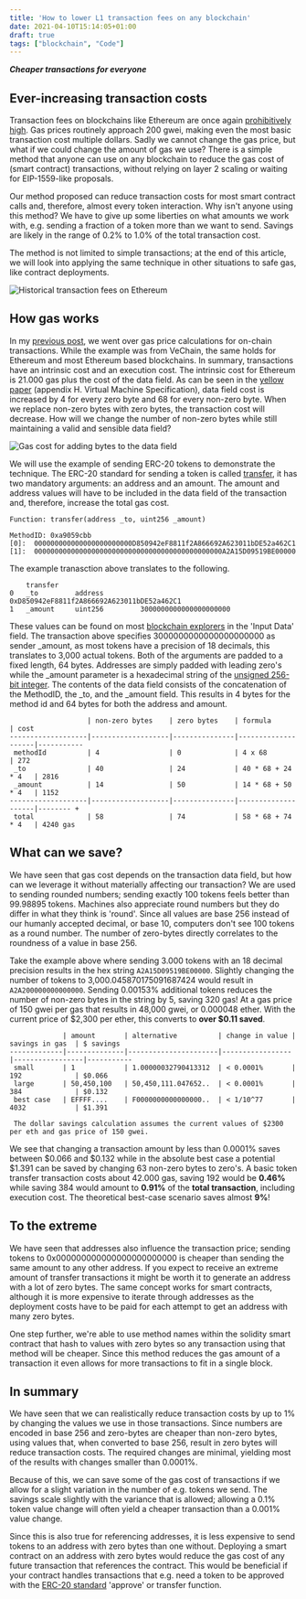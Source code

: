 ```yaml
---
title: 'How to lower L1 transaction fees on any blockchain'
date: 2021-04-10T15:14:05+01:00
draft: true
tags: ["blockchain", "Code"]
---
```


__*Cheaper transactions for everyone*__

## Ever-increasing transaction costs

Transaction fees on blockchains like Ethereum are once again [prohibitively high](https://etherscan.io/chart/gasprice). Gas prices routinely approach 200 gwei, making even the most basic transaction cost multiple dollars. Sadly we cannot change the gas price, but what if we could change the amount of gas we use? There is a simple method that anyone can use on any blockchain to reduce the gas cost of (smart contract) transactions, without relying on layer 2 scaling or waiting for EIP-1559-like proposals. 

Our method proposed can reduce transaction costs for most smart contract calls and, therefore, almost every token interaction. Why isn't anyone using this method? We have to give up some liberties on what amounts we work with, e.g. sending a fraction of a token more than we want to send. Savings are likely in the range of 0.2% to 1.0% of the total transaction cost. 

The method is not limited to simple transactions; at the end of this article, we will look into applying the same technique in other situations to safe gas, like contract deployments. 

![Historical transaction fees on Ethereum](/images/eth-gas-prices.png)

## How gas works

In my [previous post](/posts/learn-from-building-sdk/), we went over gas price calculations for on-chain transactions. While the example was from VeChain, the same holds for Ethereum and most Ethereum based blockchains. In summary, transactions have an intrinsic cost and an execution cost. The intrinsic cost for Ethereum is 21.000 gas plus the cost of the data field. As can be seen in the [yellow paper](http://paper.gavwood.com/) (appendix H. Virtual Machine Specification), data field cost is increased by 4 for every zero byte and 68 for every non-zero byte. When we replace non-zero bytes with zero bytes, the transaction cost will decrease. How will we change the number of non-zero bytes while still maintaining a valid and sensible data field?

![Gas cost for adding bytes to the data field](/images/gas-price-per-byte.png)

We will use the example of sending ERC-20 tokens to demonstrate the technique. The ERC-20 standard for sending a token is called [transfer](https://ethereum.org/en/developers/docs/standards/tokens/erc-20/#body), it has two mandatory arguments: an address and an amount. The amount and address values will have to be included in the data field of the transaction and, therefore, increase the total gas cost. 

```
Function: transfer(address _to, uint256 _amount)

MethodID: 0xa9059cbb
[0]:  000000000000000000000000D850942eF8811f2A866692A623011bDE52a462C1
[1]:  0000000000000000000000000000000000000000000000A2A15D09519BE00000
```

The example tranasction above translates to the following.

```
    transfer
0   _to         address         0xD850942eF8811f2A866692A623011bDE52a462C1
1   _amount     uint256         3000000000000000000000
```

These values can be found on most [blockchain explorers](https://etherscan.io/tx/0xabb28019cb67085bc676a23d9d1511516b0ab75e39da424fdeeab7953626e95c) in the 'Input Data' field. The transaction above specifies 3000000000000000000000 as sender \_amount, as most tokens have a precision of 18 decimals, this translates to 3,000 actual tokens. Both of the arguments are padded to a fixed length, 64 bytes. Addresses are simply padded with leading zero's while the \_amount parameter is a hexadecimal string of the [unsigned 256-bit integer](https://en.wikipedia.org/wiki/256-bit_computing). The contents of the data field consists of the concatenation of the MethodID, the \_to, and the \_amount field. This results in 4 bytes for the method id and 64 bytes for both the address and amount.

```
                   | non-zero bytes    | zero bytes    | formula            | cost  
-------------------|-------------------|---------------|--------------------|-----------
 methodId          | 4                 | 0             | 4 x 68             | 272  
 _to               | 40                | 24            | 40 * 68 + 24 * 4   | 2816 
 _amount           | 14                | 50            | 14 * 68 + 50 * 4   | 1152 
-------------------|-------------------|---------------|--------------------|-------- +
 total             | 58                | 74            | 58 * 68 + 74 * 4   | 4240 gas
```

## What can we save?

We have seen that gas cost depends on the transaction data field, but how can we leverage it without materially affecting our transaction? We are used to sending rounded numbers; sending exactly 100 tokens feels better than 99.98895 tokens. Machines also appreciate round numbers but they do differ in what they think is 'round'. Since all values are base 256 instead of our humanly accepted decimal, or base 10, computers don't see 100 tokens as a round number. The number of zero-bytes directly correlates to the roundness of a value in base 256.

Take the example above where sending 3.000 tokens with an 18 decimal precision results in the hex string ```A2A15D09519BE00000```. Slightly changing the number of tokens to 3,000.045870175091687424 would result in ```A2A200000000000000```. Sending 0.00153% additional tokens reduces the number of non-zero bytes in the string by 5, saving 320 gas! At a gas price of 150 gwei per gas that results in 48,000 gwei, or 0.000048 ether. With the current price of $2,300 per ether, this converts to **over $0.11 saved**.


```
             | amount       | alternative          | change in value | savings in gas  | $ savings
-------------|--------------|----------------------|-----------------|-----------------|-----------
 small       | 1            | 1.00000032790413312  | < 0.0001%       | 192             | $0.066
 large       | 50,450,100   | 50,450,111.047652..  | < 0.0001%       | 384             | $0.132
 best case   | EFFFF....    | F0000000000000000..  | < 1/10^77       | 4032            | $1.391

 The dollar savings calculation assumes the current values of $2300 per eth and gas price of 150 gwei.
```

We see that changing a transaction amount by less than 0.0001% saves between $0.066 and $0.132 while in the absolute best case a potential $1.391 can be saved by changing 63 non-zero bytes to zero's. A basic token transfer transaction costs about 42.000 gas, saving 192 would be **0.46%** while saving 384 would amount to **0.91%** of the **total transaction**, including execution cost. The theoretical best-case scenario saves almost **9%**!

## To the extreme

We have seen that addresses also influence the transaction price; sending tokens to 0x000000000000000000000000 is cheaper than sending the same amount to any other address. If you expect to receive an extreme amount of transfer transactions it might be worth it to generate an address with a lot of zero bytes. The same concept works for smart contracts, although it is more expensive to iterate through addresses as the deployment costs have to be paid for each attempt to get an address with many zero bytes.

One step further, we're able to use method names within the solidity smart contract that hash to values with zero bytes so any transaction using that method will be cheaper. Since this method reduces the gas amount of a transaction it even allows for more transactions to fit in a single block.


## In summary

We have seen that we can realistically reduce transaction costs by up to 1% by changing the values we use in those transactions. Since numbers are encoded in base 256 and zero-bytes are cheaper than non-zero bytes, using values that, when converted to base 256, result in zero bytes will reduce transaction costs. The required changes are minimal, yielding most of the results with changes smaller than 0.0001%. 

Because of this, we can save some of the gas cost of transactions if we allow for a slight variation in the number of e.g. tokens we send. The savings scale slightly with the variance that is allowed; allowing a 0.1% token value change will often yield a cheaper transaction than a 0.001% value change. 

Since this is also true for referencing addresses, it is less expensive to send tokens to an address with zero bytes than one without. Deploying a smart contract on an address with zero bytes would reduce the gas cost of any future transaction that references the contract. This would be beneficial if your contract handles transactions that e.g. need a token to be approved with the [ERC-20 standard](https://ethereum.org/en/developers/docs/standards/tokens/erc-20/) 'approve' or transfer function.
